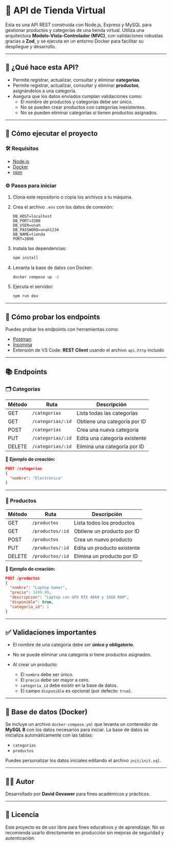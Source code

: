 # 🛒 API de Tienda Virtual

Esta es una API REST construida con Node.js, Express y MySQL para gestionar productos y categorías de una tienda virtual. Utiliza una arquitectura **Modelo-Vista-Controlador (MVC)**, con validaciones robustas gracias a **Zod**, y se ejecuta en un entorno Docker para facilitar su despliegue y desarrollo.

---

## 📌 ¿Qué hace esta API?

- Permite registrar, actualizar, consultar y eliminar **categorías**.
- Permite registrar, actualizar, consultar y eliminar **productos**, asignándolos a una categoría.
- Asegura que los datos enviados cumplan validaciones como:
  - El nombre de productos y categorías debe ser único.
  - No se pueden crear productos con categorías inexistentes.
  - No se pueden eliminar categorías si tienen productos asignados.

---

## 🚀 Cómo ejecutar el proyecto

### 🛠 Requisitos

- [Node.js](https://nodejs.org/)
- [Docker](https://www.docker.com/)
- [npm](https://www.npmjs.com/)

### ⚙️ Pasos para iniciar

1. Clona este repositorio o copia los archivos a tu máquina.
2. Crea el archivo `.env` con los datos de conexión:

   ```env
   DB_HOST=localhost
   DB_PORT=3308
   DB_USER=unah
   DB_PASSWORD=unah1234
   DB_NAME=tienda
   PORT=3000
   ```

3. Instala las dependencias:

   ```bash
   npm install
   ```

4. Levanta la base de datos con Docker:

   ```bash
   docker compose up -d
   ```

5. Ejecuta el servidor:
   ```bash
   npm run dev
   ```

---

## 🧪 Cómo probar los endpoints

Puedes probar los endpoints con herramientas como:

- [Postman](https://www.postman.com/)
- [Insomnia](https://insomnia.rest/)
- Extensión de VS Code: **REST Client** usando el archivo `api.http` incluido

---

## 📚 Endpoints

### 🗂 Categorías

| Método | Ruta              | Descripción                   |
| ------ | ----------------- | ----------------------------- |
| GET    | `/categorias`     | Lista todas las categorías    |
| GET    | `/categorias/:id` | Obtiene una categoría por ID  |
| POST   | `/categorias`     | Crea una nueva categoría      |
| PUT    | `/categorias/:id` | Edita una categoría existente |
| DELETE | `/categorias/:id` | Elimina una categoría por ID  |

📝 **Ejemplo de creación:**

```json
POST /categorias
{
  "nombre": "Electrónica"
}
```

---

### 🛒 Productos

| Método | Ruta             | Descripción                 |
| ------ | ---------------- | --------------------------- |
| GET    | `/productos`     | Lista todos los productos   |
| GET    | `/productos/:id` | Obtiene un producto por ID  |
| POST   | `/productos`     | Crea un nuevo producto      |
| PUT    | `/productos/:id` | Edita un producto existente |
| DELETE | `/productos/:id` | Elimina un producto por ID  |

📝 **Ejemplo de creación:**

```json
POST /productos
{
  "nombre": "Laptop Gamer",
  "precio": 1499.99,
  "descripcion": "Laptop con GPU RTX 4060 y 16GB RAM",
  "disponible": true,
  "categoria_id": 1
}
```

---

## ✅ Validaciones importantes

- El nombre de una categoría debe ser **único y obligatorio**.
- No se puede eliminar una categoría si tiene productos asignados.
- Al crear un producto:

  - El `nombre` debe ser único.
  - El `precio` debe ser mayor a cero.
  - `categoria_id` debe existir en la base de datos.
  - El campo `disponible` es opcional (por defecto: `true`).

---

## 🐬 Base de datos (Docker)

Se incluye un archivo `docker-compose.yml` que levanta un contenedor de **MySQL 8** con los datos necesarios para iniciar. La base de datos se inicializa automáticamente con las tablas:

- `categorias`
- `productos`

Puedes personalizar los datos iniciales editando el archivo `init/init.sql`.

---

## 🧑‍💻 Autor

Desarrollado por **David Gevawer** para fines académicos y prácticos.

---

## 📂 Licencia

Este proyecto es de uso libre para fines educativos y de aprendizaje. No se recomienda usarlo directamente en producción sin mejoras de seguridad y autenticación.

```

```
